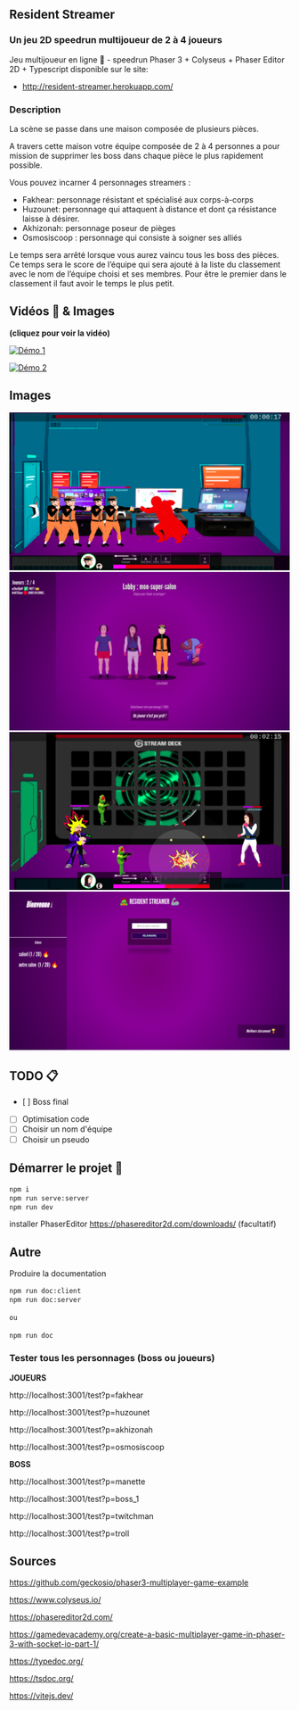 ## Resident Streamer
### Un jeu 2D speedrun multijoueur de 2 à 4 joueurs
Jeu multijoueur en ligne 🥷 - speedrun Phaser 3 + Colyseus + Phaser Editor 2D + Typescript
disponible sur le site:
- http://resident-streamer.herokuapp.com/

### Description

La scène se passe dans une maison composée de plusieurs pièces.

A travers cette maison votre équipe composée de 2 à 4 personnes a pour mission de supprimer les boss dans chaque pièce le plus rapidement possible.

Vous pouvez incarner 4 personnages streamers :

- Fakhear: personnage résistant et spécialisé aux corps-à-corps
- Huzounet: personnage qui attaquent à distance et dont ça résistance laisse à désirer.
- Akhizonah: personnage poseur de pièges
- Osmosiscoop : personnage qui consiste à soigner ses alliés

Le temps sera arrêté lorsque vous aurez vaincu tous les boss des pièces. Ce temps sera le score de l’équipe qui sera ajouté à la liste du classement avec le nom de l’équipe choisi et ses membres. Pour être le premier dans le classement il faut avoir le temps le plus petit.

## Vidéos 🎥 & Images

__(cliquez pour voir la vidéo)__

[![Démo 1](https://img.youtube.com/vi/VZUTvlFXNag/maxresdefault.jpg)](https://youtu.be/2GCkF1rgLWI)

[![Démo 2](https://img.youtube.com/vi/2GCkF1rgLWI/maxresdefault.jpg)](https://youtu.be/VZUTvlFXNag)

## Images

![Image démo](static/c4.png?raw=true "Jeu")
![Image démo](static/ce1.png?raw=true "Jeu")
![Image démo](static/c5.png?raw=true "Jeu")
![Image démo](static/c3.png?raw=true "Jeu")

## TODO 📋

- [ ] Boss final
- [ ] Optimisation code
- [ ] Choisir un nom d'équipe
- [ ] Choisir un pseudo

## Démarrer le projet 🧪

```
npm i
npm run serve:server
npm run dev
```

installer PhaserEditor https://phasereditor2d.com/downloads/ (facultatif)

## Autre

Produire la documentation

```
npm run doc:client
npm run doc:server

ou

npm run doc
```

### Tester tous les personnages (boss ou joueurs)

__JOUEURS__

http://localhost:3001/test?p=fakhear

http://localhost:3001/test?p=huzounet

http://localhost:3001/test?p=akhizonah

http://localhost:3001/test?p=osmosiscoop

__BOSS__

http://localhost:3001/test?p=manette

http://localhost:3001/test?p=boss_1

http://localhost:3001/test?p=twitchman

http://localhost:3001/test?p=troll

## Sources

https://github.com/geckosio/phaser3-multiplayer-game-example

https://www.colyseus.io/

https://phasereditor2d.com/

https://gamedevacademy.org/create-a-basic-multiplayer-game-in-phaser-3-with-socket-io-part-1/

https://typedoc.org/

https://tsdoc.org/

https://vitejs.dev/
